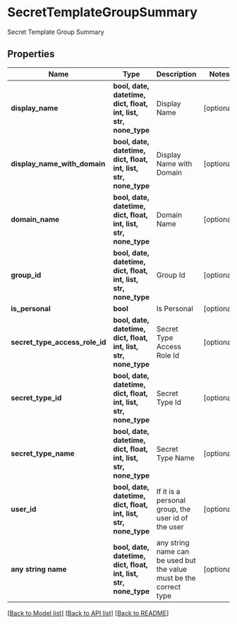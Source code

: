 # SecretTemplateGroupSummary

Secret Template Group Summary

## Properties
Name | Type | Description | Notes
------------ | ------------- | ------------- | -------------
**display_name** | **bool, date, datetime, dict, float, int, list, str, none_type** | Display Name | [optional] 
**display_name_with_domain** | **bool, date, datetime, dict, float, int, list, str, none_type** | Display Name with Domain | [optional] 
**domain_name** | **bool, date, datetime, dict, float, int, list, str, none_type** | Domain Name | [optional] 
**group_id** | **bool, date, datetime, dict, float, int, list, str, none_type** | Group Id | [optional] 
**is_personal** | **bool** | Is Personal | [optional] 
**secret_type_access_role_id** | **bool, date, datetime, dict, float, int, list, str, none_type** | Secret Type Access Role Id | [optional] 
**secret_type_id** | **bool, date, datetime, dict, float, int, list, str, none_type** | Secret Type Id | [optional] 
**secret_type_name** | **bool, date, datetime, dict, float, int, list, str, none_type** | Secret Type Name | [optional] 
**user_id** | **bool, date, datetime, dict, float, int, list, str, none_type** | If it is a personal group, the user id of the user | [optional] 
**any string name** | **bool, date, datetime, dict, float, int, list, str, none_type** | any string name can be used but the value must be the correct type | [optional]

[[Back to Model list]](../README.md#documentation-for-models) [[Back to API list]](../README.md#documentation-for-api-endpoints) [[Back to README]](../README.md)



